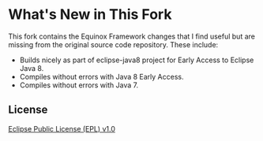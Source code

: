 What's New in This Fork
=======================

This fork contains the Equinox Framework changes that I find useful but are missing from the original source code repository. These include:

* Builds nicely as part of eclipse-java8 project for Early Access to Eclipse Java 8.
* Compiles without errors with Java 8 Early Access.
* Compiles without errors with Java 7.

License
-------

[Eclipse Public License (EPL) v1.0][1]

[1]: http://wiki.eclipse.org/EPL
